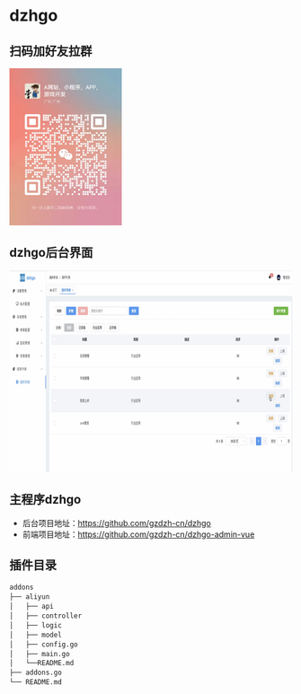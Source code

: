 # dzhgo

## 扫码加好友拉群
<img src="../dzh/weixin.jpg" alt="Description of image" width="200" height="280">


## dzhgo后台界面
<img src="../dzh/dzhgo.png" alt="Description of image" width="800" height="360">

## 主程序dzhgo
* 后台项目地址：https://github.com/gzdzh-cn/dzhgo
* 前端项目地址：https://github.com/gzdzh-cn/dzhgo-admin-vue

 
## 插件目录
```bash
addons
├── aliyun
│   ├── api
│   ├── controller
│   ├── logic
│   ├── model
│   ├── config.go
│   ├── main.go
│   └──README.md
├── addons.go
└── README.md
```



 


